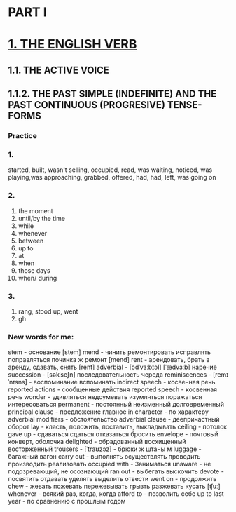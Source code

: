 # PART I
# [1. THE ENGLISH VERB](../1.README.md)
## 1.1. THE ACTIVE VOICE
## 1.1.2. THE PAST SIMPLE (INDEFINITE) AND THE PAST CONTINUOUS (PROGRESIVE) TENSE-FORMS
### Practice 
### 1.
started, built, wasn't selling, occupied, read, was waiting, noticed, was playing,was approaching, grabbed, offered, had, had, left, was going on

### 2.
1. the moment
2. until/by the time
3. while
4. whenever
5. between
6. up to
7. at
8. when
9. those days
10. when/ during

### 3.
1. rang, stood up, went
2. gh

### New words for me:
stem - основание [stem]
mend - чинить ремонтировать исправлять поправляться починка ж ремонт  [mend]
rent - арендовать, брать в аренду, сдавать, снять [rent] 
adverbial - [ədˈvɜːbɪəl] [ˈædvɜːb]  наречие
succession - [səkˈseʃn] последовательность   череда 
reminiscences - [remɪˈnɪsns] - воспоминание  вспоминать
indirect speech - косвенная речь
reported actions - сообщенные действия
reported speech - косвенная речь
wonder - удивляться недоумевать изумляться  поражаться  интересоваться
permanent - постоянный неизменный  долговременный
principal clause - предложение главное
in character - по характеру
adverbial modifiers - обстоятельство
adverbial clause - деепричастный оборот
lay - класть, положить, поставить, выкладывать
ceiling - потолок 
gave up - сдаваться сдаться отказаться бросить
envelope -  почтовый конверт, оболочка 
delighted - обрадованный восхищенный восторженный
trousers - [ˈtraʊzəz] - брюки ж штаны м
luggage - багажный вагон
carry out - выполнять осуществлять проводить производить реализовать
occupied with - Заниматься 
unaware - не подозревающий, не осознающий
ran out - выбегать выскочить 
devote - посвятить отдавать уделять  выделить отвести
went on - продолжить
chew - жевать пожевать пережевывать грызть разжевать кусать [ʧuː]
whenever - всякий раз, когда, когда
afford to - позволить себе
up to last year - по сравнению с прошлым годом